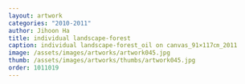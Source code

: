 ```yaml
---
layout: artwork 
categories: "2010-2011"
author: Jihoon Ha 
title: individual landscape-forest 
caption: individual landscape-forest_oil on canvas_91×117㎝_2011 
image: /assets/images/artworks/artwork045.jpg 
thumb: /assets/images/artworks/thumbs/artwork045.jpg 
order: 1011019 
---
```

